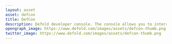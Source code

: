 ```yaml
---
layout: asset
asset: defcon
title: DefCon
description: Defold developer console. The console allows you to interact with a running game (locally or on device) through a browser.
opengraph_image: https://www.defold.com/images/assets/defcon-thumb.png
twitter_image: https://www.defold.com/images/assets/defcon-thumb.png
---
```

